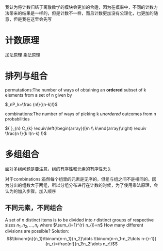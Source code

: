 我认为将计数归结于离散数学的模块会更加的合适，因为在概率中，不同的计数方法带来的结果是一样的，但是计数不一样，而且计数更加没有公理化，也更加的随意，但是我在这里会先写
# 计数原理
加法原理
乘法原理

# 排列与组合
permutations:The number of ways of obtaining an **ordered** subset of k elements from a set of  n given by

$_nP_k=\frac {n!}{(n-k)!}$

combinations:The number of ways of picking k *unordered* outcomes from n probabilities

${ }_{n} C_{k} \equiv\left(\begin{array}{l}n \\ k\end{array}\right) \equiv \frac{n !}{k !(n-k) !}$

# 多组组合

面对多组问题是要注意，组的有序性和元素的有序性无关

对于combinations:虽然每个组里的元素是无序的，但组与组之间不是相同的。因为分出的组数大于两组，所以分组分布进行在计数的时候，为了使用乘法原理，会认为的加入步骤，加入顺序

## 不同元素，不同组合

A set of $n$ distinct items is to be divided into $r$ distinct groups of respective sizes $n_{1}, n_{2}, \ldots, n_{r}$ where $\sum_{i=1}^{r} n_{i}=n$ How many different divisions are possible?
Solution:
$$\tbinom{n}{n_1}\tbinom{n-n_1}{n_2}\dots \tbinom{n-n_1-n_2\dots n-{r-1}}{n_r}=\frac{n!}{n_1!n_2!\dots n_r!}$$